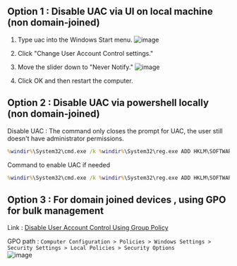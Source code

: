 ## Option 1 : Disable UAC via UI on local machine (non domain-joined)

1. Type uac into the Windows Start menu.
![image](https://user-images.githubusercontent.com/96930989/210131956-205f4746-1b54-46e6-9e16-7ced5e5f585d.png)

2. Click "Change User Account Control settings."

3. Move the slider down to "Never Notify."
![image](https://user-images.githubusercontent.com/96930989/210131957-4ec67355-a9ca-47b0-9e0d-5bfc61d79558.png)

4. Click OK and then restart the computer.


## Option 2 : Disable UAC via powershell locally (non domain-joined)

Disable UAC : The command only closes the prompt for UAC, the user still doesn't have administrator permissions.
```cmd
%windir%\System32\cmd.exe /k %windir%\System32\reg.exe ADD HKLM\SOFTWARE\Microsoft\Windows\CurrentVersion\Policies\System /v EnableLUA /t REG_DWORD /d 0 /f
```

Command to enable UAC if needed
```cmd
%windir%\System32\cmd.exe /k %windir%\System32\reg.exe ADD HKLM\SOFTWARE\Microsoft\Windows\CurrentVersion\Policies\System /v EnableLUA /t REG_DWORD /d 1 /f
```

## Option 3 : For domain joined devices , using GPO for bulk management

Link : [Disable User Account Control Using Group Policy](https://www.prajwaldesai.com/disable-user-account-control-using-group-policy/)

GPO path : `Computer Configuration > Policies > Windows Settings > Security Settings > Local Policies > Security Options` <br>
![image](https://github.com/guguji666666/Active-Directoy-Lab/assets/96930989/590b97be-2da4-4356-bcc5-ec5255edbf47)
